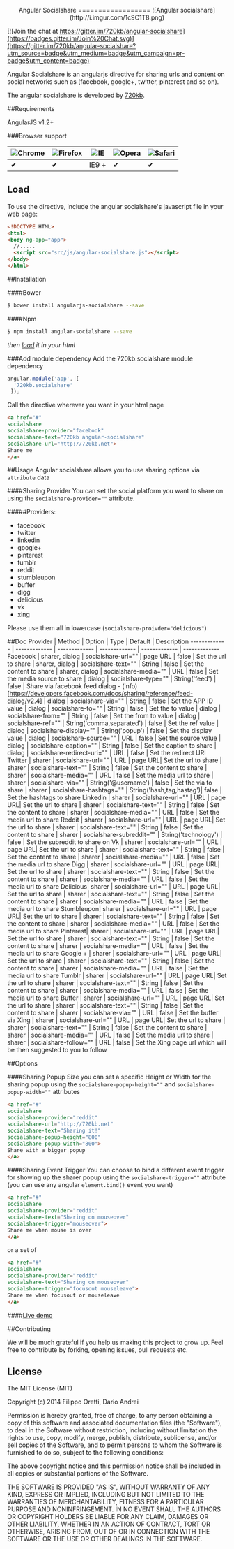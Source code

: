 <p align="center">
Angular Socialshare
==================
![Angular socialshare](http://i.imgur.com/1c9C1T8.png)

[![Join the chat at https://gitter.im/720kb/angular-socialshare](https://badges.gitter.im/Join%20Chat.svg)](https://gitter.im/720kb/angular-socialshare?utm_source=badge&utm_medium=badge&utm_campaign=pr-badge&utm_content=badge)

</p>

Angular Socialshare is an angularjs directive for sharing urls and content on social networks such as (facebook, google+, twitter, pinterest and so on).


The angular socialshare is developed by [720kb](http://720kb.net).

##Requirements


AngularJS v1.2+

###Browser support


![Chrome](https://raw.github.com/alrra/browser-logos/master/chrome/chrome_48x48.png) | ![Firefox](https://raw.github.com/alrra/browser-logos/master/firefox/firefox_48x48.png) | ![IE](https://raw.github.com/alrra/browser-logos/master/internet-explorer/internet-explorer_48x48.png) | ![Opera](https://raw.github.com/alrra/browser-logos/master/opera/opera_48x48.png) | ![Safari](https://raw.github.com/alrra/browser-logos/master/safari/safari_48x48.png)
--- | --- | --- | --- | --- |
 ✔ | ✔ | IE9 + | ✔ | ✔ |


## Load

To use the directive, include the angular socialshare's javascript file in your web page:

```html
<!DOCTYPE HTML>
<html>
<body ng-app="app">
  //.....
  <script src="src/js/angular-socialshare.js"></script>
</body>
</html>
```

##Installation

####Bower

```bash
$ bower install angularjs-socialshare --save
```
####Npm

```bash
$ npm install angular-socialshare --save
```

_then [load](https://github.com/720kb/angular-socialshare#load) it in your html_

###Add module dependency
Add the 720kb.socialshare module dependency

```javascript
angular.module('app', [
  '720kb.socialshare'
 ]);
```

Call the directive wherever you want in your html page

```html
<a href="#"
socialshare
socialshare-provider="facebook"
socialshare-text="720kb angular-socialshare"
socialshare-url="http://720kb.net">
Share me
</a>
```

##Usage
Angular socialshare allows you to use sharing options via `attribute` data

####Sharing Provider
You can set the social platform you want to share on using the `socialshare-provider=""` attribute.

#####Providers:

- facebook
- twitter
- linkedin
- google+
- pinterest
- tumblr
- reddit
- stumbleupon
- buffer
- digg
- delicious
- vk
- xing

Please use them all in lowercase (`socialshare-proivder="delicious"`)

##Doc
Provider  | Method | Option | Type | Default | Description
------------- | ------------- | ------------- | ------------- | ------------- | -------------
Facebook  | 	sharer, dialog		| socialshare-url="" 	 | page URL | false |		Set the url to share
          | 	sharer, dialog		| socialshare-text="" 	 | String |	 false	| Set the content to share
          | 	sharer, dialog		| socialshare-media="" 	 |	URL |	false | Set the media source to share
          | 	dialog		| socialshare-type=""	 | String('feed') | false |		Share via facebook feed dialog  - (info)[https://developers.facebook.com/docs/sharing/reference/feed-dialog/v2.4]
          | 	dialog		| socialshare-via="" 	 |	String | false | 	Set the APP ID value
          | 	dialog		| socialshare-to="" 	 |	String	| false | Set the to value
          | 	dialog		| socialshare-from="" 	 |	String	| false | Set the from to value
          | 	dialog		| socialshare-ref="" 	 |	String('comma,separated') | false |	Set the ref value
          | 	dialog		| socialshare-display="" 	 | String('popup') | false |	Set the display value
          | 	dialog		| socialshare-source="" 	 | URL | false |	Set the source value
          | 	dialog		| socialshare-caption="" 	 | String | false |	Set the caption to share
          | 	dialog		| socialshare-redirect-uri="" 	 | URL | false |	Set the redirect URI
Twitter  | 	sharer		| socialshare-url="" 	 |	URL | page URL|	Set the url to share
         | 	sharer		| socialshare-text="" 	 | String	| false |	Set the content to share
         | 	sharer		| socialshare-media="" 	 | URL | false |		Set the media url to share
         | 	sharer		| socialshare-via="" 	 | 	String('@username') | false |	Set the via to share
         | 	sharer		| socialshare-hashtags="" 	 |	String('hash,tag,hastag')| false   |	Set the hashtags to share
Linkedin | 	sharer		| socialshare-url="" 	 |	URL | page URL|	Set the url to share
         | 	sharer		| socialshare-text="" 	 | String	| false |	Set the content to share
         | 	sharer		| socialshare-media="" 	 | URL | false |		Set the media url to share
 Reddit  | 	sharer		| socialshare-url="" 	 |	URL | page URL|	Set the url to share
         | 	sharer		| socialshare-text="" 	 | String	| false |	Set the content to share
         | 	sharer		| socialshare-subreddit="" 	 | String('technology')	| false |	Set the subreddit to share on
 Vk      | 	sharer		| socialshare-url="" 	 |	URL | page URL|	Set the url to share
         | 	sharer		| socialshare-text="" 	 | String	| false |	Set the content to share
         | 	sharer		| socialshare-media="" 	 | URL | false |		Set the media url to share
 Digg    | 	sharer		| socialshare-url="" 	 |	URL | page URL|	Set the url to share
         | 	sharer		| socialshare-text="" 	 | String	| false |	Set the content to share
         | 	sharer		| socialshare-media="" 	 | URL | false |		Set the media url to share
Delicious| 	sharer		| socialshare-url="" 	 |	URL | page URL|	Set the url to share
         | 	sharer		| socialshare-text="" 	 | String	| false |	Set the content to share
         | 	sharer		| socialshare-media="" 	 | URL | false |		Set the media url to share
Stumbleupon| 	sharer		| socialshare-url="" 	 |	URL | page URL|	Set the url to share
         | 	sharer		| socialshare-text="" 	 | String	| false |	Set the content to share
         | 	sharer		| socialshare-media="" 	 | URL | false |		Set the media url to share
Pinterest| 	sharer		| socialshare-url="" 	 |	URL | page URL|	Set the url to share
         | 	sharer		| socialshare-text="" 	 | String	| false |	Set the content to share
         | 	sharer		| socialshare-media="" 	 | URL | false |		Set the media url to share
Google + | 	sharer		| socialshare-url="" 	 |	URL | page URL|	Set the url to share
         | 	sharer		| socialshare-text="" 	 | String	| false |	Set the content to share
         | 	sharer		| socialshare-media="" 	 | URL | false |		Set the media url to share
Tumblr   | 	sharer		| socialshare-url="" 	 |	URL | page URL|	Set the url to share
         | 	sharer		| socialshare-text="" 	 | String	| false |	Set the content to share
         | 	sharer		| socialshare-media="" 	 | URL | false |		Set the media url to share
Buffer   | 	sharer		| socialshare-url="" 	 |	URL | page URL|	Set the url to share
         | 	sharer		| socialshare-text="" 	 | String	| false |	Set the content to share
         | 	sharer		| socialshare-via="" 	 | URL | false |		Set the buffer via
Xing     | 	sharer		| socialshare-url="" 	 |	URL | page URL|	Set the url to share
         | 	sharer		| socialshare-text="" 	 | String	| false |	Set the content to share
         | 	sharer		| socialshare-media="" 	 | URL | false |		Set the media url to share
         | 	sharer		| socialshare-follow="" 	 | URL | false |		Set the Xing page url which will be then suggested to you to follow
         
         


##Options

####Sharing Popup Size
you can set a specific Height or Width for the sharing popup using the `socialshare-popup-height=""` and `socialshare-popup-width=""` attributes

```html
<a href="#"
socialshare
socialshare-provider="reddit"
socialshare-url="http://720kb.net"
socialshare-text="Sharing it!"
socialshare-popup-height="800"
socialshare-popup-width="800">
Share with a bigger popup
</a>
```

####Sharing Event Trigger
You can choose to bind a different event trigger for showing up the sharer popup using the `socialshare-trigger=""` attribute (you can use any angular `element.bind()` event you want)

```html
<a href="#"
socialshare
socialshare-provider="reddit"
socialshare-text="Sharing on mouseover"
socialshare-trigger="mouseover">
Share me when mouse is over
</a>
```
or a set of

```html
<a href="#"
socialshare
socialshare-provider="reddit"
socialshare-text="Sharing on mouseover"
socialshare-trigger="focusout mouseleave">
Share me when focusout or mouseleave
</a>
```

####[Live demo](https://720kb.github.io/angular-socialshare)


##Contributing

We will be much grateful if you help us making this project to grow up.
Feel free to contribute by forking, opening issues, pull requests etc.

## License

The MIT License (MIT)

Copyright (c) 2014 Filippo Oretti, Dario Andrei

Permission is hereby granted, free of charge, to any person obtaining a copy of this software and associated documentation files (the "Software"), to deal in the Software without restriction, including without limitation the rights to use, copy, modify, merge, publish, distribute, sublicense, and/or sell copies of the Software, and to permit persons to whom the Software is furnished to do so, subject to the following conditions:

The above copyright notice and this permission notice shall be included in all copies or substantial portions of the Software.

THE SOFTWARE IS PROVIDED "AS IS", WITHOUT WARRANTY OF ANY KIND, EXPRESS OR IMPLIED, INCLUDING BUT NOT LIMITED TO THE WARRANTIES OF MERCHANTABILITY, FITNESS FOR A PARTICULAR PURPOSE AND NONINFRINGEMENT. IN NO EVENT SHALL THE AUTHORS OR COPYRIGHT HOLDERS BE LIABLE FOR ANY CLAIM, DAMAGES OR OTHER LIABILITY, WHETHER IN AN ACTION OF CONTRACT, TORT OR OTHERWISE, ARISING FROM, OUT OF OR IN CONNECTION WITH THE SOFTWARE OR THE USE OR OTHER DEALINGS IN THE SOFTWARE.
